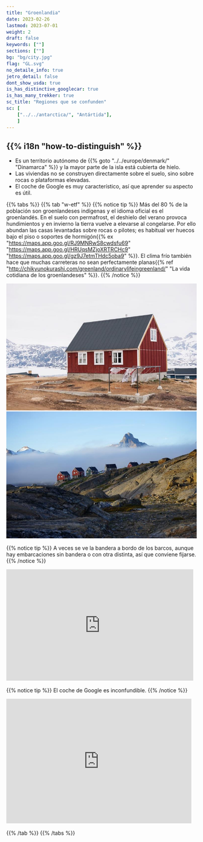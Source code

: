 ```yaml
---
title: "Groenlandia"
date: 2023-02-26
lastmod: 2023-07-01
weight: 2
draft: false
keywords: [""]
sections: [""]
bg: "bg/city.jpg"
flag: "GL.svg"
no_detaile_info: true
jetro_detail: false
dont_show_usda: true
is_has_distinctive_googlecar: true
is_has_many_trekker: true
sc_title: "Regiones que se confunden"
sc: [
    ["../../antarctica/", "Antártida"],
    ]
---
```


<div class="main-desciption country-description">
    <h2 class="section-title">{{% i18n "how-to-distinguish" %}}</h2>
    <ul class="rule-list">
        <li>Es un territorio autónomo de {{% goto "../../europe/denmark/" "Dinamarca" %}} y la mayor parte de la isla está cubierta de hielo.</li>
        <li>Las viviendas no se construyen directamente sobre el suelo, sino sobre <span class="quiz">rocas o plataformas elevadas</span>.</li>
        <li>El coche de Google es muy característico, así que aprender su aspecto es útil.</li>
</div>


{{% tabs %}}
{{% tab "w-etf" %}}
{{% notice tip %}}
Más del 80 % de la población son groenlandeses indígenas y el idioma oficial es el groenlandés. En el suelo con permafrost, el deshielo del verano provoca hundimientos y en invierno la tierra vuelve a elevarse al congelarse. Por ello abundan las casas levantadas sobre rocas o pilotes; es habitual ver huecos bajo el piso o soportes de hormigón{{% ex "https://maps.app.goo.gl/RJ9MNRwS8cwdsfu69" "https://maps.app.goo.gl/HRUqsMZjoXRTRCHc9" "https://maps.app.goo.gl/gz9J7etmTHdc5oba9" %}}. El clima frío también hace que muchas carreteras no sean perfectamente planas{{% ref "http://chikyunokurashi.com/greenland/ordinarylifeingreenland/" "La vida cotidiana de los groenlandeses" %}}.
{{% /notice %}}
<div class="googlemap-if no-margin unclickable">
<img src="./tasiilaq_greenland_01.jpg" width="550px">
<img src="./tasiilaq_greenland_east_greenland.jpg" width="550px">
</div>

{{% notice tip %}}
A veces se ve la bandera a bordo de los barcos, aunque hay embarcaciones sin bandera o con otra distinta, así que conviene fijarse.
{{% /notice %}}

<div class="googlemap-if">
<iframe src="https://www.google.com/maps/embed?pb=!4v1683535598356!6m8!1m7!1sJWKXNtbZpJL-rPFjVTFcOw!2m2!1d65.65127559241013!2d-37.31975792701175!3f22.734939967993213!4f-35.61737462945672!5f1.7431718349436869" width="495" height="295" style="border:0;" allowfullscreen="" loading="lazy" referrerpolicy="no-referrer-when-downgrade"></iframe>
</div>


{{% notice tip %}}
El coche de Google es inconfundible.
{{% /notice %}}

<div class="googlemap-if">
<iframe src="https://www.google.com/maps/embed?pb=!4v1686390451593!6m8!1m7!1siqs6NGkbB7O4Px9s_ct61Q!2m2!1d64.16964879365322!2d-51.73017917481543!3f359.41528509947415!4f-41.78736194440895!5f1.5120995218794824" width="490" height="330" style="border:0;" allowfullscreen="" loading="lazy" referrerpolicy="no-referrer-when-downgrade"></iframe>
</div>

{{% /tab %}}
{{% /tabs %}}

